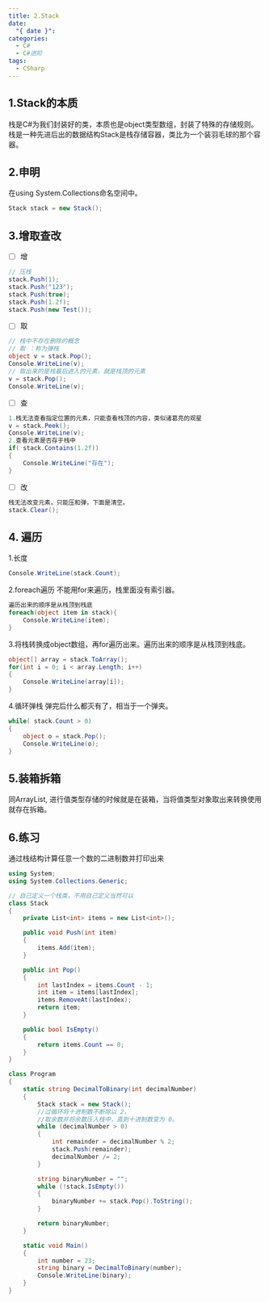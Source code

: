```yaml
---
title: 2.Stack
date:
  "{ date }": 
categories:
  - C#
  - C#进阶
tags:
  - CSharp
---
```


## 1.Stack的本质
栈是C#为我们封装好的类，本质也是object类型数组，封装了特殊的存储规则。
栈是一种先进后出的数据结构Stack是栈存储容器，类比为一个装羽毛球的那个容器。
## 2.申明
在using System.Collections命名空间中。
```C#
Stack stack = new Stack();
```
## 3.增取查改
- [ ] 增
```C#
// 压栈
stack.Push(1);
stack.Push("123");
stack.Push(true);
stack.Push(1.2f);
stack.Push(new Test());
```
- [ ] 取
```C#
// 栈中不存在删除的概念
// 取 ：称为弹栈
object v = stack.Pop();
Console.WriteLine(v);
// 取出来的是栈最后进入的元素，就是栈顶的元素
v = stack.Pop();
Console.WriteLine(v);
```
- [ ] 查
```C#
1.栈无法查看指定位置的元素，只能查看栈顶的内容，类似诸葛亮的观星
v = stack.Peek();
Console.WriteLine(v);
2.查看元素是否存于栈中
if( stack.Contains(1.2f))
{
	Console.WriteLine("存在");
}
```
- [ ] 改
```C#
栈无法改变元素，只能压和弹，下面是清空。
stack.Clear();
```
## 4. 遍历
1.长度
```C#
Console.WriteLine(stack.Count);
```

2.foreach遍历
不能用for来遍历，栈里面没有索引器。
```C#
遍历出来的顺序是从栈顶到栈底
foreach(object item in stack){ 
	Console.WriteLine(item);
}
```

3.将栈转换成object数组，再for遍历出来。遍历出来的顺序是从栈顶到栈底。
```C#
object[] array = stack.ToArray();
for(int i = 0; i < array.Length; i++)
{
	Console.WriteLine(array[i]);
}
```

4.循环弹栈
弹完后什么都灭有了，相当于一个弹夹。
```C#
while( stack.Count > 0)
{ 
	object o = stack.Pop();
	Console.WriteLine(o);
}
```
## 5.装箱拆箱
同ArrayList, 进行值类型存储的时候就是在装箱，当将值类型对象取出来转换使用就存在拆箱。

## 6.练习
通过栈结构计算任意一个数的二进制数并打印出来
```c#
using System;
using System.Collections.Generic;

// 自己定义一个栈类，不用自己定义当然可以
class Stack
{
    private List<int> items = new List<int>();

    public void Push(int item)
    {
        items.Add(item);
    }

    public int Pop()
    {
        int lastIndex = items.Count - 1;
        int item = items[lastIndex];
        items.RemoveAt(lastIndex);
        return item;
    }

    public bool IsEmpty()
    {
        return items.Count == 0;
    } 
}

class Program
{
    static string DecimalToBinary(int decimalNumber)
    {
        Stack stack = new Stack();
        //过循环将十进制数不断除以 2，
        //取余数并将余数压入栈中，直到十进制数变为 0。
        while (decimalNumber > 0)
        {
            int remainder = decimalNumber % 2;
            stack.Push(remainder);
            decimalNumber /= 2;
        }

        string binaryNumber = "";
        while (!stack.IsEmpty())
        {
            binaryNumber += stack.Pop().ToString();
        }

        return binaryNumber;
    }

    static void Main()
    {
        int number = 23;
        string binary = DecimalToBinary(number);
        Console.WriteLine(binary);
    }
}
```